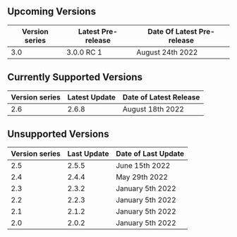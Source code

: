 ## Upcoming Versions

| Version series | Latest Pre-release | Date Of Latest Pre-release |
|-|-|-|
| 3.0 | 3.0.0 RC 1 | August 24th 2022 |

## Currently Supported Versions

| Version series | Latest Update | Date of Latest Release |
|-|-|-|
| 2.6 | 2.6.8 | August 18th 2022|

## Unsupported Versions

| Version series | Last Update | Date of Last Update |
|-|-|-|
| 2.5 | 2.5.5 | June 15th 2022 |
| 2.4 | 2.4.4 | May 29th 2022 | 
| 2.3 | 2.3.2 | January 5th 2022 |
| 2.2 | 2.2.3 | January 5th 2022 | 
| 2.1 | 2.1.2 | January 5th 2022 |
| 2.0 | 2.0.2 | January 5th 2022 |
